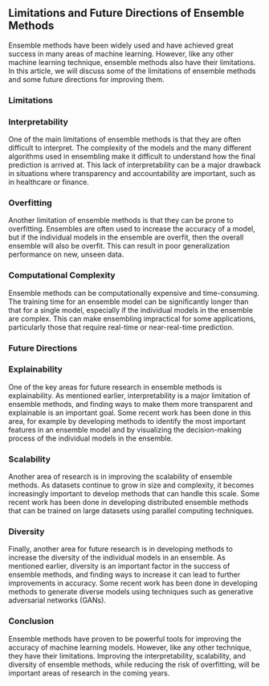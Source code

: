 ## Limitations and Future Directions of Ensemble Methods
Ensemble methods have been widely used and have achieved great success in many areas of machine learning. However, like any other machine learning technique, ensemble methods also have their limitations. In this article, we will discuss some of the limitations of ensemble methods and some future directions for improving them.

### Limitations

### Interpretability
One of the main limitations of ensemble methods is that they are often difficult to interpret. The complexity of the models and the many different algorithms used in ensembling make it difficult to understand how the final prediction is arrived at. This lack of interpretability can be a major drawback in situations where transparency and accountability are important, such as in healthcare or finance.

### Overfitting
Another limitation of ensemble methods is that they can be prone to overfitting. Ensembles are often used to increase the accuracy of a model, but if the individual models in the ensemble are overfit, then the overall ensemble will also be overfit. This can result in poor generalization performance on new, unseen data.

### Computational Complexity
Ensemble methods can be computationally expensive and time-consuming. The training time for an ensemble model can be significantly longer than that for a single model, especially if the individual models in the ensemble are complex. This can make ensembling impractical for some applications, particularly those that require real-time or near-real-time prediction.

### Future Directions
### Explainability
One of the key areas for future research in ensemble methods is explainability. As mentioned earlier, interpretability is a major limitation of ensemble methods, and finding ways to make them more transparent and explainable is an important goal. Some recent work has been done in this area, for example by developing methods to identify the most important features in an ensemble model and by visualizing the decision-making process of the individual models in the ensemble.

### Scalability
Another area of research is in improving the scalability of ensemble methods. As datasets continue to grow in size and complexity, it becomes increasingly important to develop methods that can handle this scale. Some recent work has been done in developing distributed ensemble methods that can be trained on large datasets using parallel computing techniques.

### Diversity
Finally, another area for future research is in developing methods to increase the diversity of the individual models in an ensemble. As mentioned earlier, diversity is an important factor in the success of ensemble methods, and finding ways to increase it can lead to further improvements in accuracy. Some recent work has been done in developing methods to generate diverse models using techniques such as generative adversarial networks (GANs).

### Conclusion
Ensemble methods have proven to be powerful tools for improving the accuracy of machine learning models. However, like any other technique, they have their limitations. Improving the interpretability, scalability, and diversity of ensemble methods, while reducing the risk of overfitting, will be important areas of research in the coming years.

